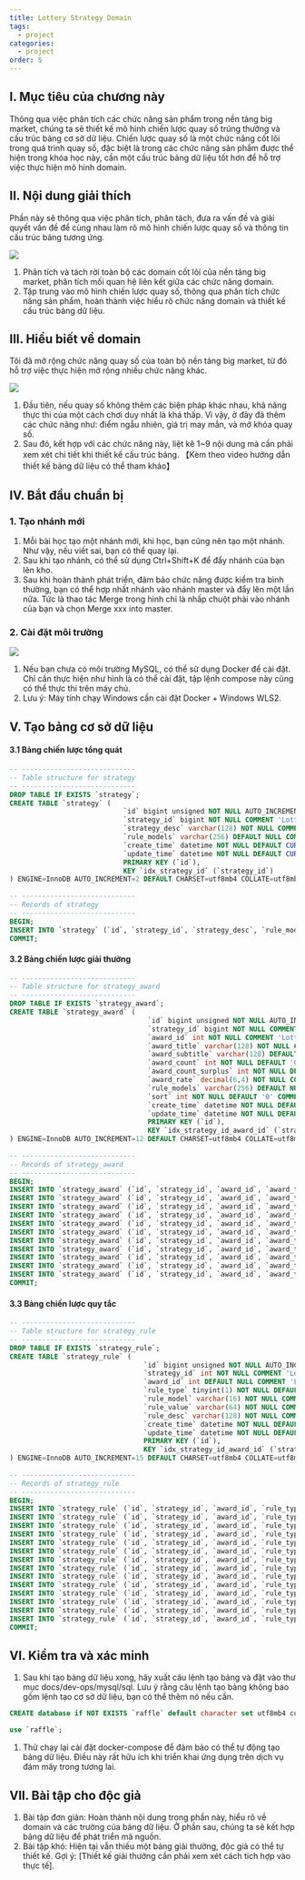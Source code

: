 ```yaml
---
title: Lottery Strategy Domain
tags:
  - project
categories:
  - project
order: 5
---
```

## **I. Mục tiêu của chương này**

Thông qua việc phân tích các chức năng sản phẩm trong nền tảng big market, chúng ta sẽ thiết kế mô hình chiến lược quay số trúng thưởng và cấu trúc bảng cơ sở dữ liệu. Chiến lược quay số là một chức năng cốt lõi trong quá trình quay số, đặc biệt là trong các chức năng sản phẩm được thể hiện trong khóa học này, cần một cấu trúc bảng dữ liệu tốt hơn để hỗ trợ việc thực hiện mô hình domain.

## **II. Nội dung giải thích**

Phần này sẽ thông qua việc phân tích, phân tách, đưa ra vấn đề và giải quyết vấn đề để cùng nhau làm rõ mô hình chiến lược quay số và thông tin cấu trúc bảng tương ứng.

![](https://article-images.zsxq.com/FrNxfy4C6klISCr8qhjbezVB7Gtn)

1. Phân tích và tách rời toàn bộ các domain cốt lõi của nền tảng big market, phân tích mối quan hệ liên kết giữa các chức năng domain.
2. Tập trung vào mô hình chiến lược quay số, thông qua phân tích chức năng sản phẩm, hoàn thành việc hiểu rõ chức năng domain và thiết kế cấu trúc bảng dữ liệu.

## **III. Hiểu biết về domain**

Tôi đã mở rộng chức năng quay số của toàn bộ nền tảng big market, từ đó hỗ trợ việc thực hiện mở rộng nhiều chức năng khác.

![](https://article-images.zsxq.com/FneS159mh275DXpKFwFuvHQ8AO_t)

1. Đầu tiên, nếu quay số không thêm các biện pháp khác nhau, khả năng thực thi của một cách chơi duy nhất là khá thấp. Vì vậy, ở đây đã thêm các chức năng như: điểm ngẫu nhiên, giá trị may mắn, và mở khóa quay số.
2. Sau đó, kết hợp với các chức năng này, liệt kê 1~9 nội dung mà cần phải xem xét chi tiết khi thiết kế cấu trúc bảng. 【Kèm theo video hướng dẫn thiết kế bảng dữ liệu có thể tham khảo】

## **IV. Bắt đầu chuẩn bị**

### **1. Tạo nhánh mới**

1. Mỗi bài học tạo một nhánh mới, khi học, bạn cũng nên tạo một nhánh. Như vậy, nếu viết sai, bạn có thể quay lại.
2. Sau khi tạo nhánh, có thể sử dụng Ctrl+Shift+K để đẩy nhánh của bạn lên kho.
3. Sau khi hoàn thành phát triển, đảm bảo chức năng được kiểm tra bình thường, bạn có thể hợp nhất nhánh vào nhánh master và đẩy lên một lần nữa. Tức là thao tác Merge trong hình chỉ là nhấp chuột phải vào nhánh của bạn và chọn Merge xxx into master.

### **2. Cài đặt môi trường**

![](https://article-images.zsxq.com/Fv52lC7QlSYU5klSbGXghQw0ifgI)

1. Nếu bạn chưa có môi trường MySQL, có thể sử dụng Docker để cài đặt. Chỉ cần thực hiện như hình là có thể cài đặt, tập lệnh compose này cũng có thể thực thi trên máy chủ.
2. Lưu ý: Máy tính chạy Windows cần cài đặt Docker + Windows WLS2.

## **V. Tạo bảng cơ sở dữ liệu**

#### **3.1 Bảng chiến lược tổng quát**

```sql
-- ----------------------------  
-- Table structure for strategy  
-- ----------------------------  
DROP TABLE IF EXISTS `strategy`;  
CREATE TABLE `strategy` (  
                            `id` bigint unsigned NOT NULL AUTO_INCREMENT COMMENT 'Auto-increment ID',  
                            `strategy_id` bigint NOT NULL COMMENT 'Lottery strategy ID',  
                            `strategy_desc` varchar(128) NOT NULL COMMENT 'Lottery strategy description',  
                            `rule_models` varchar(256) DEFAULT NULL COMMENT 'Rule models, rules configured models synchronized to this table for easy use',  
                            `create_time` datetime NOT NULL DEFAULT CURRENT_TIMESTAMP COMMENT 'Creation time',  
                            `update_time` datetime NOT NULL DEFAULT CURRENT_TIMESTAMP ON UPDATE CURRENT_TIMESTAMP COMMENT 'Update time',  
                            PRIMARY KEY (`id`),  
                            KEY `idx_strategy_id` (`strategy_id`)  
) ENGINE=InnoDB AUTO_INCREMENT=2 DEFAULT CHARSET=utf8mb4 COLLATE=utf8mb4_0900_ai_ci;  
  
-- ----------------------------  
-- Records of strategy  
-- ----------------------------  
BEGIN;  
INSERT INTO `strategy` (`id`, `strategy_id`, `strategy_desc`, `rule_models`, `create_time`, `update_time`) VALUES (1, 100001, 'Lottery Strategy', 'rule_weight,rule_blacklist', '2023-12-09 09:37:19', '2023-12-09 18:06:34');  
COMMIT;
```

#### **3.2 Bảng chiến lược giải thưởng**

```sql
-- ----------------------------  
-- Table structure for strategy_award  
-- ----------------------------  
DROP TABLE IF EXISTS `strategy_award`;  
CREATE TABLE `strategy_award` (  
                                  `id` bigint unsigned NOT NULL AUTO_INCREMENT COMMENT 'Auto-increment ID',  
                                  `strategy_id` bigint NOT NULL COMMENT 'Lottery strategy ID',  
                                  `award_id` int NOT NULL COMMENT 'Lottery award ID - used internally',  
                                  `award_title` varchar(128) NOT NULL COMMENT 'Lottery award title',  
                                  `award_subtitle` varchar(128) DEFAULT NULL COMMENT 'Lottery award subtitle',  
                                  `award_count` int NOT NULL DEFAULT '0' COMMENT 'Total award stock',  
                                  `award_count_surplus` int NOT NULL DEFAULT '0' COMMENT 'Remaining award stock',  
                                  `award_rate` decimal(6,4) NOT NULL COMMENT 'Award winning probability',  
                                  `rule_models` varchar(256) DEFAULT NULL COMMENT 'Rule models, rules configured models synchronized to this table for easy use',  
                                  `sort` int NOT NULL DEFAULT '0' COMMENT 'Sorting',  
                                  `create_time` datetime NOT NULL DEFAULT CURRENT_TIMESTAMP COMMENT 'Creation time',  
                                  `update_time` datetime NOT NULL DEFAULT CURRENT_TIMESTAMP ON UPDATE CURRENT_TIMESTAMP COMMENT 'Modification time',  
                                  PRIMARY KEY (`id`),  
                                  KEY `idx_strategy_id_award_id` (`strategy_id`,`award_id`)  
) ENGINE=InnoDB AUTO_INCREMENT=12 DEFAULT CHARSET=utf8mb4 COLLATE=utf8mb4_0900_ai_ci;  
  
-- ----------------------------  
-- Records of strategy_award  
-- ----------------------------  
BEGIN;  
INSERT INTO `strategy_award` (`id`, `strategy_id`, `award_id`, `award_title`, `award_subtitle`, `award_count`, `award_count_surplus`, `award_rate`, `rule_models`, `sort`, `create_time`, `update_time`) VALUES (1, 100001, 101, 'Random Credits', NULL, 80000, 80000, 0.3000, 'rule_random,rule_luck_award', 1, '2023-12-09 09:38:31', '2023-12-23 13:03:15');  
INSERT INTO `strategy_award` (`id`, `strategy_id`, `award_id`, `award_title`, `award_subtitle`, `award_count`, `award_count_surplus`, `award_rate`, `rule_models`, `sort`, `create_time`, `update_time`) VALUES (2, 100001, 102, '5 Uses', NULL, 10000, 10000, 0.2000, 'rule_luck_award', 2, '2023-12-09 09:39:18', '2023-12-23 13:59:56');  
INSERT INTO `strategy_award` (`id`, `strategy_id`, `award_id`, `award_title`, `award_subtitle`, `award_count`, `award_count_surplus`, `award_rate`, `rule_models`, `sort`, `create_time`, `update_time`) VALUES (3, 100001, 103, '10 Uses', NULL, 5000, 5000, 0.2000, 'rule_luck_award', 3, '2023-12-09 09:42:36', '2023-12-23 14:00:00');  
INSERT INTO `strategy_award` (`id`, `strategy_id`, `award_id`, `award_title`, `award_subtitle`, `award_count`, `award_count_surplus`, `award_rate`, `rule_models`, `sort`, `create_time`, `update_time`) VALUES (4, 100001, 104, '20 Uses', NULL, 4000, 4000, 0.1000, 'rule_luck_award', 4, '2023-12-09 09:43:15', '2023-12-23 14:00:10');  
INSERT INTO `strategy_award` (`id`, `strategy_id`, `award_id`, `award_title`, `award_subtitle`, `award_count`, `award_count_surplus`, `award_rate`, `rule_models`, `sort`, `create_time`, `update_time`) VALUES (5, 100001, 105, 'Add GPT-4 Conversation Model', NULL, 600, 600, 0.1000, 'rule_luck_award', 5, '2023-12-09 09:43:47', '2023-12-23 14:00:12');  
INSERT INTO `strategy_award` (`id`, `strategy_id`, `award_id`, `award_title`, `award_subtitle`, `award_count`, `award_count_surplus`, `award_rate`, `rule_models`, `sort`, `create_time`, `update_time`) VALUES (6, 100001, 106, 'Add DALL-E 2 Image Model', NULL, 200, 200, 0.0500, 'rule_luck_award', 6, '2023-12-09 09:44:20', '2023-12-23 14:00:58');  
INSERT INTO `strategy_award` (`id`, `strategy_id`, `award_id`, `award_title`, `award_subtitle`, `award_count`, `award_count_surplus`, `award_rate`, `rule_models`, `sort`, `create_time`, `update_time`) VALUES (7, 100001, 107, 'Add DALL-E 3 Image Model', 'Unlock after 1 lottery draw', 200, 200, 0.0400, 'rule_lock,rule_luck_award', 7, '2023-12-09 09:45:38', '2023-12-23 14:01:02');  
INSERT INTO `strategy_award` (`id`, `strategy_id`, `award_id`, `award_title`, `award_subtitle`, `award_count`, `award_count_surplus`, `award_rate`, `rule_models`, `sort`, `create_time`, `update_time`) VALUES (8, 100001, 108, 'Add 100 Uses', 'Unlock after 2 lottery draws', 199, 199, 0.0099, 'rule_lock,rule_luck_award', 8, '2023-12-09 09:46:02', '2023-12-23 14:05:36');  
INSERT INTO `strategy_award` (`id`, `strategy_id`, `award_id`, `award_title`, `award_subtitle`, `award_count`, `award_count_surplus`, `award_rate`, `rule_models`, `sort`, `create_time`, `update_time`) VALUES (9, 100001, 109, 'Unlock All Models', 'Unlock after 6 lottery draws', 1, 1, 0.0001, 'rule_lock,rule_luck_award', 9, '2023-12-09 09:46:39', '2023-12-09 12:20:50');  
INSERT INTO `strategy_award` (`id`, `strategy_id`, `award_id`, `award_title`, `award_subtitle`, `award_count`, `award_count_surplus`, `award_rate`, `rule_models`, `sort`, `create_time`, `update_time`) VALUES (10, 100002, 101, 'Random Credits', NULL, 1, 1, 0.5000, 'rule_random,rule_luck_award', 1, '2023-12-09 09:46:39', '2023-12-23 14:23:51');  
INSERT INTO `strategy_award` (`id`, `strategy_id`, `award_id`, `award_title`, `award_subtitle`, `award_count`, `award_count_surplus`, `award_rate`, `rule_models`, `sort`, `create_time`, `update_time`) VALUES (11, 100002, 102, '5 Uses', NULL, 1, 1, 0.1000, 'rule_random,rule_luck_award', 2, '2023-12-09 09:46:39', '2023-12-23 14:23:51');  
COMMIT;
```

#### **3.3 Bảng chiến lược quy tắc**

```sql
-- ----------------------------  
-- Table structure for strategy_rule  
-- ----------------------------  
DROP TABLE IF EXISTS `strategy_rule`;  
CREATE TABLE `strategy_rule` (  
                                 `id` bigint unsigned NOT NULL AUTO_INCREMENT COMMENT 'Auto-increment ID',  
                                 `strategy_id` int NOT NULL COMMENT 'Lottery strategy ID',  
                                 `award_id` int DEFAULT NULL COMMENT 'Lottery prize ID [Not required if rule type is strategy]',  
                                 `rule_type` tinyint(1) NOT NULL DEFAULT '0' COMMENT 'Abstract rule type; 1-Strategy rule, 2-Prize rule',  
                                 `rule_model` varchar(16) NOT NULL COMMENT 'Lottery rule type [rule_random - Random value calculation, rule_lock - Unlock after a certain number of attempts, rule_luck_award - Lucky award (fallback prize)]',  
                                 `rule_value` varchar(64) NOT NULL COMMENT 'Lottery rule value',  
                                 `rule_desc` varchar(128) NOT NULL COMMENT 'Lottery rule description',  
                                 `create_time` datetime NOT NULL DEFAULT CURRENT_TIMESTAMP COMMENT 'Creation time',  
                                 `update_time` datetime NOT NULL DEFAULT CURRENT_TIMESTAMP ON UPDATE CURRENT_TIMESTAMP COMMENT 'Update time',  
                                 PRIMARY KEY (`id`),  
                                 KEY `idx_strategy_id_award_id` (`strategy_id`,`award_id`)  
) ENGINE=InnoDB AUTO_INCREMENT=15 DEFAULT CHARSET=utf8mb4 COLLATE=utf8mb4_0900_ai_ci;  
  
-- ----------------------------  
-- Records of strategy_rule  
-- ----------------------------  
BEGIN;  
INSERT INTO `strategy_rule` (`id`, `strategy_id`, `award_id`, `rule_type`, `rule_model`, `rule_value`, `rule_desc`, `create_time`, `update_time`) VALUES (1, 100001, 101, 2, 'rule_random', '1,1000', 'Random points strategy', '2023-12-09 10:05:30', '2023-12-09 12:55:52');  
INSERT INTO `strategy_rule` (`id`, `strategy_id`, `award_id`, `rule_type`, `rule_model`, `rule_value`, `rule_desc`, `create_time`, `update_time`) VALUES (2, 100001, 107, 2, 'rule_lock', '1', 'Unlock after 1 attempt', '2023-12-09 10:16:41', '2023-12-09 12:55:53');  
INSERT INTO `strategy_rule` (`id`, `strategy_id`, `award_id`, `rule_type`, `rule_model`, `rule_value`, `rule_desc`, `create_time`, `update_time`) VALUES (3, 100001, 108, 2, 'rule_lock', '2', 'Unlock after 2 attempts', '2023-12-09 10:17:43', '2023-12-09 12:55:54');  
INSERT INTO `strategy_rule` (`id`, `strategy_id`, `award_id`, `rule_type`, `rule_model`, `rule_value`, `rule_desc`, `create_time`, `update_time`) VALUES (4, 100001, 109, 2, 'rule_lock', '6', 'Unlock after 6 attempts', '2023-12-09 10:17:43', '2023-12-09 12:55:54');  
INSERT INTO `strategy_rule` (`id`, `strategy_id`, `award_id`, `rule_type`, `rule_model`, `rule_value`, `rule_desc`, `create_time`, `update_time`) VALUES (5, 100001, 107, 2, 'rule_luck_award', '1,100', 'Fallback prize with random points up to 100', '2023-12-09 10:30:12', '2023-12-09 12:55:55');  
INSERT INTO `strategy_rule` (`id`, `strategy_id`, `award_id`, `rule_type`, `rule_model`, `rule_value`, `rule_desc`, `create_time`, `update_time`) VALUES (6, 100001, 108, 2, 'rule_luck_award', '1,100', 'Fallback prize with random points up to 100', '2023-12-09 10:30:43', '2023-12-09 12:55:56');  
INSERT INTO `strategy_rule` (`id`, `strategy_id`, `award_id`, `rule_type`, `rule_model`, `rule_value`, `rule_desc`, `create_time`, `update_time`) VALUES (7, 100001, 101, 2, 'rule_luck_award', '1,10', 'Fallback prize with random points up to 10', '2023-12-09 10:30:43', '2023-12-09 12:55:57');  
INSERT INTO `strategy_rule` (`id`, `strategy_id`, `award_id`, `rule_type`, `rule_model`, `rule_value`, `rule_desc`, `create_time`, `update_time`) VALUES (8, 100001, 102, 2, 'rule_luck_award', '1,20', 'Fallback prize with random points up to 20', '2023-12-09 10:30:43', '2023-12-09 12:55:57');  
INSERT INTO `strategy_rule` (`id`, `strategy_id`, `award_id`, `rule_type`, `rule_model`, `rule_value`, `rule_desc`, `create_time`, `update_time`) VALUES (9, 100001, 103, 2, 'rule_luck_award', '1,30', 'Fallback prize with random points up to 30', '2023-12-09 10:30:43', '2023-12-09 12:55:58');  
INSERT INTO `strategy_rule` (`id`, `strategy_id`, `award_id`, `rule_type`, `rule_model`, `rule_value`, `rule_desc`, `create_time`, `update_time`) VALUES (10, 100001, 104, 2, 'rule_luck_award', '1,40', 'Fallback prize with random points up to 40', '2023-12-09 10:30:43', '2023-12-09 12:55:59');  
INSERT INTO `strategy_rule` (`id`, `strategy_id`, `award_id`, `rule_type`, `rule_model`, `rule_value`, `rule_desc`, `create_time`, `update_time`) VALUES (11, 100001, 105, 2, 'rule_luck_award', '1,50', 'Fallback prize with random points up to 50', '2023-12-09 10:30:43', '2023-12-09 12:56:00');  
INSERT INTO `strategy_rule` (`id`, `strategy_id`, `award_id`, `rule_type`, `rule_model`, `rule_value`, `rule_desc`, `create_time`, `update_time`) VALUES (12, 100001, 106, 2, 'rule_luck_award', '1,60', 'Fallback prize with random points up to 60', '2023-12-09 10:30:43', '2023-12-09 12:56:00');  
INSERT INTO `strategy_rule` (`id`, `strategy_id`, `award_id`, `rule_type`, `rule_model`, `rule_value`, `rule_desc`, `create_time`, `update_time`) VALUES (13, 100001, NULL, 1, 'rule_weight', '6000,102,103,104,105,106,107,108,109', 'Consume 6000 points, guaranteed prize range', '2023-12-09 10:30:43', '2023-12-09 12:58:21');  
INSERT INTO `strategy_rule` (`id`, `strategy_id`, `award_id`, `rule_type`, `rule_model`, `rule_value`, `rule_desc`, `create_time`, `update_time`) VALUES (14, 100001, NULL, 1, 'rule_blacklist', '1', 'Blacklist lottery, fallback points', '2023-12-09 12:59:45', '2023-12-09 13:42:23');  
COMMIT;
```

## **VI. Kiểm tra và xác minh**

1. Sau khi tạo bảng dữ liệu xong, hãy xuất câu lệnh tạo bảng và đặt vào thư mục docs/dev-ops/mysql/sql. Lưu ý rằng câu lệnh tạo bảng không bao gồm lệnh tạo cơ sở dữ liệu, bạn có thể thêm nó nếu cần.

```sql
CREATE database if NOT EXISTS `raffle` default character set utf8mb4 collate utf8mb4_0900_ai_ci;

use `raffle`;
```

1. Thử chạy lại cài đặt docker-compose để đảm bảo có thể tự động tạo bảng dữ liệu. Điều này rất hữu ích khi triển khai ứng dụng trên dịch vụ đám mây trong tương lai.

## **VII. Bài tập cho độc giả**

1. Bài tập đơn giản: Hoàn thành nội dung trong phần này, hiểu rõ về domain và các trường của bảng dữ liệu. Ở phần sau, chúng ta sẽ kết hợp bảng dữ liệu để phát triển mã nguồn.
2. Bài tập khó: Hiện tại vẫn thiếu một bảng giải thưởng, độc giả có thể tự thiết kế. Gợi ý: [Thiết kế giải thưởng cần phải xem xét cách tích hợp vào thực tế].